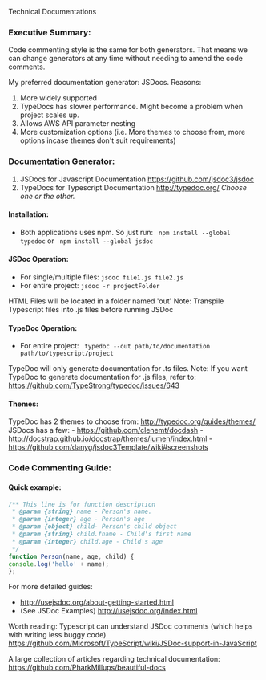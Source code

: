 Technical Documentations

### Executive Summary:
Code commenting style is the same for both generators. That means we can change generators at any time without needing to amend the code comments.

My preferred documentation generator: JSDocs.
Reasons:
1. More widely supported
2. TypeDocs has slower performance. Might become a problem when project scales up.
3. Allows AWS API parameter nesting
4. More customization options (i.e. More themes to choose from, more options incase themes don't suit requirements)

### Documentation Generator:
1. JSDocs for Javascript Documentation https://github.com/jsdoc3/jsdoc
2. TypeDocs for Typescript Documentation http://typedoc.org/
_Choose one or the other._

#### Installation:
- Both applications uses npm. So just run:
<code> npm install --global typedoc</code>
or
<code> npm install --global jsdoc</code>

#### JSDoc Operation:
- For single/multiple files:
<code>jsdoc file1.js file2.js</code>
- For entire project:
<code>jsdoc -r projectFolder</code>

HTML Files will be located in a folder named 'out'
Note: Transpile Typescript files into .js files before running JSDoc

#### TypeDoc Operation:
- For entire project:
<code> typedoc --out path/to/documentation path/to/typescript/project </code>

TypeDoc will only generate documentation for .ts files.
Note: If you want TypeDoc to generate documentation for .js files, refer to:
https://github.com/TypeStrong/typedoc/issues/643


#### Themes:
TypeDoc has 2 themes to choose from: http://typedoc.org/guides/themes/
JSDocs has a few:
	- https://github.com/clenemt/docdash
	- http://docstrap.github.io/docstrap/themes/lumen/index.html
	- https://github.com/danyg/jsdoc3Template/wiki#screenshots

### Code Commenting Guide:
#### Quick example:
```javascript
/** This line is for function description
 * @param {string} name - Person's name.
 * @param {integer} age - Person's age
 * @param {object} child- Person's child object
 * @param {string} child.fname - Child's first name
 * @param {integer} child.age - Child's age
 */
function Person(name, age, child) {
console.log('hello' + name);
};
```
For more detailed guides:
- http://usejsdoc.org/about-getting-started.html
- (See JSDoc Examples) http://usejsdoc.org/index.html

Worth reading:
Typescript can understand JSDoc comments (which helps with writing less buggy code)
https://github.com/Microsoft/TypeScript/wiki/JSDoc-support-in-JavaScript

A large collection of articles regarding technical documentation:
https://github.com/PharkMillups/beautiful-docs
